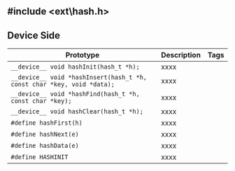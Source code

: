 ## #include <ext\hash.h>

## Device Side
Prototype | Description | Tags
--- | --- | :---:
```__device__ void hashInit(hash_t *h);``` | xxxx
```__device__ void *hashInsert(hash_t *h, const char *key, void *data);``` | xxxx
```__device__ void *hashFind(hash_t *h, const char *key);``` | xxxx
```__device__ void hashClear(hash_t *h);``` | xxxx
```#define hashFirst(h)``` | xxxx
```#define hashNext(e)``` | xxxx
```#define hashData(e)``` | xxxx
```#define HASHINIT``` | xxxx

